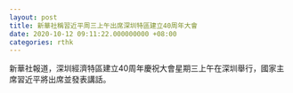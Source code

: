 ```yaml
---
layout: post
title: 新華社稱習近平周三上午出席深圳特區建立40周年大會
date: 2020-10-12 09:11:22.000000000 +08:00
categories: rthk
---
```


新華社報道，深圳經濟特區建立40周年慶祝大會星期三上午在深圳舉行，國家主席習近平將出席並發表講話。
